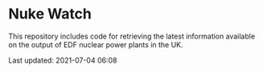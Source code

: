 # Nuke Watch

This repository includes code for retrieving the latest information available on the output of EDF nuclear power plants in the UK.

Last updated: 2021-07-04 06:08